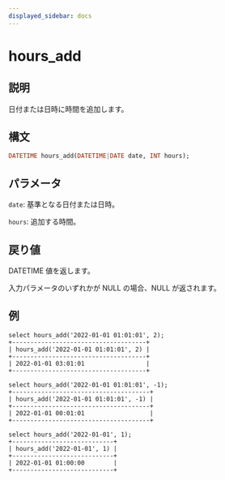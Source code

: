 ```yaml
---
displayed_sidebar: docs
---
```


# hours_add

## 説明

日付または日時に時間を追加します。

## 構文

```Haskell
DATETIME hours_add(DATETIME|DATE date, INT hours);
```

## パラメータ

`date`: 基準となる日付または日時。

`hours`: 追加する時間。

## 戻り値

DATETIME 値を返します。

入力パラメータのいずれかが NULL の場合、NULL が返されます。

## 例

```Plain Text
select hours_add('2022-01-01 01:01:01', 2);
+-------------------------------------+
| hours_add('2022-01-01 01:01:01', 2) |
+-------------------------------------+
| 2022-01-01 03:01:01                 |
+-------------------------------------+

select hours_add('2022-01-01 01:01:01', -1);
+--------------------------------------+
| hours_add('2022-01-01 01:01:01', -1) |
+--------------------------------------+
| 2022-01-01 00:01:01                  |
+--------------------------------------+

select hours_add('2022-01-01', 1);
+----------------------------+
| hours_add('2022-01-01', 1) |
+----------------------------+
| 2022-01-01 01:00:00        |
+----------------------------+
```
